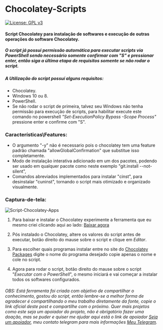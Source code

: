 # Chocolatey-Scripts
[![License: GPL v3](https://img.shields.io/badge/License-GPLv3-dark.svg)](https://www.gnu.org/licenses/gpl-3.0)

#### Script Chocolatey para instalação de softwares e execução de outras operações do software Chocolatey. 
##### **O script já possui permissão automática para executar scripts via PowerShell sendo necessário somente confirmar com "S" e pressionar enter, então siga a última etapa de requisitos somente se não rodar o script.**
##### A Utilização do script possuí alguns requisitos: 

- Chocolatey.
- Windows 10 ou 8.
- PowerShell.
- Se não rodar o script de primeira, talvez seu Windows não tenha permissão para execução de scripts, para habilitar execute este comando no powershell *"Set-ExecutionPolicy Bypass -Scope Process"* pressione enter e confirme com "S". 

### Características\Features:

- O argumento "-y" não é necessario pois o chocolatey tem uma feature padrão chamada "allowGlobalConfirmation" que substitue isso completamente.
- Modo de instalação interativa adicionado em um dos pacotes, podendo ser usado em qualquer pacote como neste exemplo "git.install --not-silent",
- Comandos abreviados implementados para instalar "cinst", para desinstalar "cuninst", tornando o script mais otimizado e organizado visualmente.

### Captura-de-tela: 
![Script-Chocolatey-Apps](https://github.com/danielneo27/Chocolatey-Scripts/blob/danielneo27/-PowerShell-Scripts/Captura%20de%20tela/Chocolatey-script-Apps.png "Script-Chocolatey-Apps")
 
1. Para baixar e instalar o Chocolatey experimente a ferramenta que eu mesmo criei clicando aqui ao lado:
<a class="github-button" href="https://github.com/danielneo27/Instalador-Chocolatey/releases/tag/v1.0.0-final" data-color-scheme="no-preference: dark; light: dark; dark: dark;" data-size="large" aria-label="Download ntkme/github-buttons on GitHub">Baixar agora</a>

2. Pós instalado o Chocolatey, altere os valores do script antes de executar, botão direito do mause sobre o script e clique em *Editar*.

3. Para escolher quais programas instalar entre no site do <a class="github-button" href="https://chocolatey.org/packages" data-color-scheme="no-preference: dark; light: dark; dark: dark;" data-size="large" aria-label="Download ntkme/github-buttons on GitHub">Chocolatey Packages</a> digite o nome do programa desejado copie apenas o nome e cole no script.

4. Agora para rodar o script, botão direito do mause sobre o script "*Executar com o PowerShell*", o mesmo iniciará e vai começar a instalar todos os softwares configurados.
    
###### OBS: Está ferramenta foi criada com objetivo de compartilhar o conhecimento, gostou do script, então lembre-se a melhor forma de agradecer é compartilhando o meu trabalho diretamente da fonte, copie o link oficial deste post e compartilhe com o próximo. Quer mais projetos como este seja um apoiador do projeto, não é obrigatório fazer uma doação, mas se puder e quiser me ajudar aqui está o link de apoiador <a class="github-button" href="https://mpago.la/2jwdK6U" data-color-scheme="no-preference: dark; light: dark; dark: dark;" data-size="large" aria-label="Download ntkme/github-buttons on GitHub">Seja um apoiador</a>, meu contato telegram para mais informações <a class="github-button" href="https://t.me/danielneo27" data-color-scheme="no-preference: dark; light: dark; dark: dark;" data-size="large" aria-label="Download ntkme/github-buttons on GitHub">Meu Telegram</a>.
